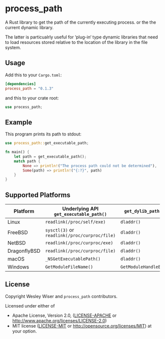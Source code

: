 # process_path
A Rust library to get the path of the currently executing process.
or the the current dynamic library.

The latter is particualrly useful for ‘plug-in‘ type dynamic libraries
that need to load resources stored relative to the location of the
library in the file system.

## Usage
Add this to your `Cargo.toml`:
```toml
[dependencies]
process_path = "0.1.3"
```
and this to your crate root:
```rust
use process_path;
```
## Example
This program prints its path to stdout:
```rust
use process_path::get_executable_path;

fn main() {
    let path = get_executable_path();
    match path {
        None => println!("The process path could not be determined"),
        Some(path) => println!("{:?}", path)
    }
}
```

## Supported Platforms

Platform     | Underlying API `get_executable_path()`        | `get_dylib_path()`
------------ | --------------------------------------------- | ---------------------
Linux        | `readlink(/proc/self/exe)`                    | `dladdr()`
FreeBSD      | `sysctl(3)` or `readlink(/proc/curproc/file)` | `dladdr()`
NetBSD       | `readlink(/proc/curproc/exe)`                 | `dladdr()`
DragonflyBSD | `readlink(/proc/curproc/file)`                | `dladdr()`
macOS        | `_NSGetExecutablePath()`                      | `dladdr()`
Windows      | `GetModuleFileName()`                         | `GetModuleHandleEx()`


## License
Copyright Wesley Wiser and `process_path` contributors.

Licensed under either of
* Apache License, Version 2.0, ([LICENSE-APACHE](LICENSE-APACHE) or http://www.apache.org/licenses/LICENSE-2.0)
* MIT license ([LICENSE-MIT](LICENSE-MIT) or http://opensource.org/licenses/MIT)
at your option.
